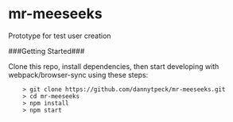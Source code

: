 # mr-meeseeks

Prototype for test user creation

###Getting Started###

Clone this repo, install dependencies, then start developing with webpack/browser-sync using these steps:

```
	> git clone https://github.com/dannytpeck/mr-meeseeks.git
	> cd mr-meeseeks
	> npm install
	> npm start
```
